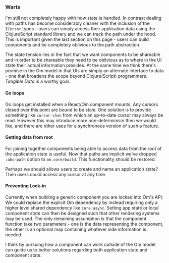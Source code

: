 ### Warts

I'm still not completely happy with how state is handled. In contrast
dealing with paths has become considerably cleaner with the inclusion
of the `ICursor` types - users can simply access their application
data using the ClojureScript standard library and we can track the
path under the hood. This is important given the last section on this
page - users can build components and be completely oblivious to the
path abstraction.

The state tension lies in the fact that we want components to be
shareable and in order to be shareable they need to be oblivious as to
where in the UI state their actual information presides. At the same
time we think there's promise in the Om model in that UIs are simply
an alternate interface to data - one that broadens the scope beyond
Clojure(Script) programmers. *Tangible Data* is a worthy goal.

#### Go loops

Go loops get installed when a React/Om component mounts. Any cursors
closed over this point are bound to be stale. One solution is to
provide something like `cursor-chan` from which an up-to-date cursor
may always be read. However this may introduce more non-determinism
then we would like, and there are other uses for a synchronous version
of such a feature.

#### Getting data from root

For joining together components being able to access data from the
root of the application state is useful. Now that paths are implicit
we've dropped `:abs-path` option to `om.core/build`. This functionality
should be restored.

Perhaps we should allows users to create and name an application
state? Then users could access any cursor at any time.

#### Preventing Lock-in

Currently when building a generic component you are locked into Om's
API. We could replace the explicit Om dependency by instead requiring
only a higher level shared dependency like `core.async`. Setting app
state or local component state can then be designed such that other
rendering systems may be used. The only remaining assumption is
that the component function take two parameters - one is the data
representing the component, the other is an optional map containing
whatever side information is needed.

I think by pursuing how a component can work outside of the Om model
can guide us to better solutions regarding both application state and
component state.
